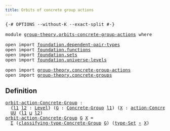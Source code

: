 ```yaml
---
title: Orbits of concrete group actions
---
```


<pre class="Agda"><a id="58" class="Symbol">{-#</a> <a id="62" class="Keyword">OPTIONS</a> <a id="70" class="Pragma">--without-K</a> <a id="82" class="Pragma">--exact-split</a> <a id="96" class="Symbol">#-}</a>

<a id="101" class="Keyword">module</a> <a id="108" href="group-theory.orbits-concrete-group-actions.html" class="Module">group-theory.orbits-concrete-group-actions</a> <a id="151" class="Keyword">where</a>

<a id="158" class="Keyword">open</a> <a id="163" class="Keyword">import</a> <a id="170" href="foundation.dependent-pair-types.html" class="Module">foundation.dependent-pair-types</a>
<a id="202" class="Keyword">open</a> <a id="207" class="Keyword">import</a> <a id="214" href="foundation.functions.html" class="Module">foundation.functions</a>
<a id="235" class="Keyword">open</a> <a id="240" class="Keyword">import</a> <a id="247" href="foundation.sets.html" class="Module">foundation.sets</a>
<a id="263" class="Keyword">open</a> <a id="268" class="Keyword">import</a> <a id="275" href="foundation.universe-levels.html" class="Module">foundation.universe-levels</a>

<a id="303" class="Keyword">open</a> <a id="308" class="Keyword">import</a> <a id="315" href="group-theory.concrete-group-actions.html" class="Module">group-theory.concrete-group-actions</a>
<a id="351" class="Keyword">open</a> <a id="356" class="Keyword">import</a> <a id="363" href="group-theory.concrete-groups.html" class="Module">group-theory.concrete-groups</a>
</pre>
## Definition

<pre class="Agda"><a id="orbit-action-Concrete-Group"></a><a id="420" href="group-theory.orbits-concrete-group-actions.html#420" class="Function">orbit-action-Concrete-Group</a> <a id="448" class="Symbol">:</a>
  <a id="452" class="Symbol">{</a><a id="453" href="group-theory.orbits-concrete-group-actions.html#453" class="Bound">l1</a> <a id="456" href="group-theory.orbits-concrete-group-actions.html#456" class="Bound">l2</a> <a id="459" class="Symbol">:</a> <a id="461" href="Agda.Primitive.html#597" class="Postulate">Level</a><a id="466" class="Symbol">}</a> <a id="468" class="Symbol">(</a><a id="469" href="group-theory.orbits-concrete-group-actions.html#469" class="Bound">G</a> <a id="471" class="Symbol">:</a> <a id="473" href="group-theory.concrete-groups.html#2024" class="Function">Concrete-Group</a> <a id="488" href="group-theory.orbits-concrete-group-actions.html#453" class="Bound">l1</a><a id="490" class="Symbol">)</a> <a id="492" class="Symbol">(</a><a id="493" href="group-theory.orbits-concrete-group-actions.html#493" class="Bound">X</a> <a id="495" class="Symbol">:</a> <a id="497" href="group-theory.concrete-group-actions.html#807" class="Function">action-Concrete-Group</a> <a id="519" href="group-theory.orbits-concrete-group-actions.html#456" class="Bound">l2</a> <a id="522" href="group-theory.orbits-concrete-group-actions.html#469" class="Bound">G</a><a id="523" class="Symbol">)</a> <a id="525" class="Symbol">→</a>
  <a id="529" href="foundation-core.universe-levels.html#235" class="Primitive">UU</a> <a id="532" class="Symbol">(</a><a id="533" href="group-theory.orbits-concrete-group-actions.html#453" class="Bound">l1</a> <a id="536" href="Agda.Primitive.html#810" class="Primitive Operator">⊔</a> <a id="538" href="group-theory.orbits-concrete-group-actions.html#456" class="Bound">l2</a><a id="540" class="Symbol">)</a>
<a id="542" href="group-theory.orbits-concrete-group-actions.html#420" class="Function">orbit-action-Concrete-Group</a> <a id="570" href="group-theory.orbits-concrete-group-actions.html#570" class="Bound">G</a> <a id="572" href="group-theory.orbits-concrete-group-actions.html#572" class="Bound">X</a> <a id="574" class="Symbol">=</a>
  <a id="578" href="foundation-core.dependent-pair-types.html#515" class="Record">Σ</a> <a id="580" class="Symbol">(</a><a id="581" href="group-theory.concrete-groups.html#2425" class="Function">classifying-type-Concrete-Group</a> <a id="613" href="group-theory.orbits-concrete-group-actions.html#570" class="Bound">G</a><a id="614" class="Symbol">)</a> <a id="616" class="Symbol">(</a><a id="617" href="foundation-core.sets.html#1304" class="Function">type-Set</a> <a id="626" href="foundation-core.functions.html#420" class="Function Operator">∘</a> <a id="628" href="group-theory.orbits-concrete-group-actions.html#572" class="Bound">X</a><a id="629" class="Symbol">)</a>
</pre>